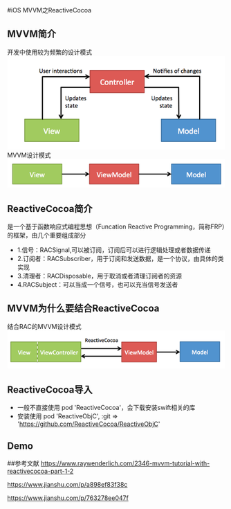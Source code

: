 #iOS MVVM之ReactiveCocoa

## MVVM简介
开发中使用较为频繁的设计模式
![](./MVCPattern.png)
MVVM设计模式
![](./MVVMPattern.png)

## ReactiveCocoa简介
是一个基于函数响应式编程思想（Funcation Reactive Programming，简称FRP）的框架，由几个重要组成部分

* 1.信号：RACSignal,可以被订阅，订阅后可以进行逻辑处理或者数据传递
* 2.订阅者：RACSubscriber，用于订阅和发送数据，是一个协议，由具体的类实现
* 3.清理者：RACDisposable，用于取消或者清理订阅者的资源
* 4.RACSubject：可以当成一个信号，也可以充当信号发送者




## MVVM为什么要结合ReactiveCocoa



结合RAC的MVVM设计模式
![](./MVVMReactiveCocoa.png)


## ReactiveCocoa导入
* 一般不直接使用 pod 'ReactiveCocoa'，会下载安装swift相关的库
* 安装使用 pod 'ReactiveObjC', :git => 'https://github.com/ReactiveCocoa/ReactiveObjC'

## Demo



##参考文献
https://www.raywenderlich.com/2346-mvvm-tutorial-with-reactivecocoa-part-1-2

https://www.jianshu.com/p/a898ef83f38c

https://www.jianshu.com/p/763278ee047f

